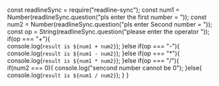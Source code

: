    const readlineSync = require("readline-sync");
const num1 = Number(readlineSync.question("pls enter the first number = "));
const num2 = Number(readlineSync.question("pls enter Second number = "));
const op = String(readlineSync.question("please enter the operator "));
if(op === "+"){   
    console.log(`result is ${num1 + num2}`);
}else if(op === "-"){
    console.log(`result is ${num1 - num2}`);
}else if(op === "*"){
    console.log(`result is ${num1 * num2}`);
}else if(op === "/"){    
    if(num2 === 0){
        console.log("sencond number cannot be 0");
    }else{
    console.log(`result is ${num1 / num2}`);
    }
}

